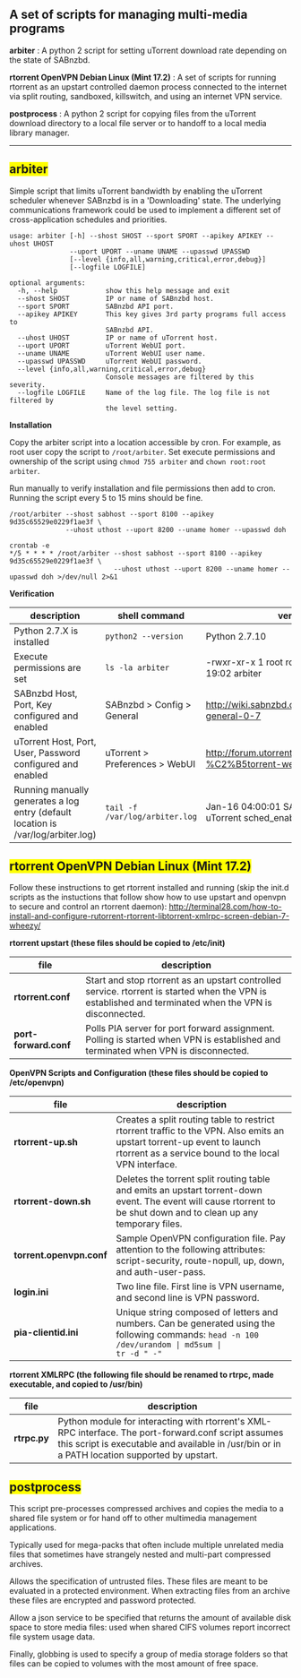 ## A set of scripts for managing multi-media programs

**arbiter** : A python 2 script for setting uTorrent download rate depending on the state of SABnzbd.

**rtorrent OpenVPN Debian Linux (Mint 17.2)** : A set of scripts for running rtorrent as an upstart controlled daemon process connected to the internet via split routing, sandboxed, killswitch, and using an internet VPN service.

**postprocess** : A python 2 script for copying files from the uTorrent download directory to a local file server or to handoff to a local media library manager.

- - - - -
## <span style="background-color:yellow; ">arbiter</span>

Simple script that limits uTorrent bandwidth by enabling the uTorrent scheduler whenever SABnzbd is in a 'Downloading' state. The underlying communications framework could be used to implement a different set of cross-application schedules and priorities.

    usage: arbiter [-h] --shost SHOST --sport SPORT --apikey APIKEY --uhost UHOST
                   --uport UPORT --uname UNAME --upasswd UPASSWD
                   [--level {info,all,warning,critical,error,debug}]
                   [--logfile LOGFILE]

    optional arguments:
      -h, --help            show this help message and exit
      --shost SHOST         IP or name of SABnzbd host.
      --sport SPORT         SABnzbd API port.
      --apikey APIKEY       This key gives 3rd party programs full access to
                            SABnzbd API.
      --uhost UHOST         IP or name of uTorrent host.
      --uport UPORT         uTorrent WebUI port.
      --uname UNAME         uTorrent WebUI user name.
      --upasswd UPASSWD     uTorrent WebUI password.
      --level {info,all,warning,critical,error,debug}
                            Console messages are filtered by this severity.
      --logfile LOGFILE     Name of the log file. The log file is not filtered by
                            the level setting.

**Installation**

Copy the arbiter script into a location accessible by cron. For example, as root user copy the script to `/root/arbiter`. Set execute permissions and ownership of the script using `chmod 755 arbiter` and `chown root:root arbiter`.

Run manually to verify installation and file permissions then add to cron. Running the script every 5 to 15 mins should be fine.
```
/root/arbiter --shost sabhost --sport 8100 --apikey 9d35c65529e0229f1ae3f \
              --uhost uthost --uport 8200 --uname homer --upasswd doh
```

```
crontab -e
*/5 * * * * /root/arbiter --shost sabhost --sport 8100 --apikey 9d35c65529e0229f1ae3f \
                          --uhost uthost --uport 8200 --uname homer --upasswd doh >/dev/null 2>&1
```

**Verification**

| description | shell command | verify |
|-------------|---------------|--------|
| Python 2.7.X is installed | `python2 --version` | Python 2.7.10 |
| Execute permissions are set | `ls -la arbiter` | -rwxr-xr-x 1 root root 8221 Jan 04 19:02 arbiter |
| SABnzbd Host, Port, Key configured and enabled | SABnzbd > Config > General | http://wiki.sabnzbd.org/configure-general-0-7 |
| uTorrent Host, Port, User, Password configured and enabled | uTorrent > Preferences > WebUI | http://forum.utorrent.com/topic/49588-%C2%B5torrent-webui/ |
| Running manually generates a log entry (default location is /var/log/arbiter.log) | `tail -f /var/log/arbiter.log` | Jan-16 04:00:01 SABnzbd is IDLE uTorrent sched_enable set to 0 |

## <span style="background-color:yellow; ">rtorrent OpenVPN Debian Linux (Mint 17.2)</span>

Follow these instructions to get rtorrent installed and running (skip the init.d scripts as the instuctions that follow show how to use upstart and openvpn to secure and control an rtorrent daemon):
http://terminal28.com/how-to-install-and-configure-rutorrent-rtorrent-libtorrent-xmlrpc-screen-debian-7-wheezy/

**rtorrent upstart (these files should be copied to /etc/init)**

| file | description |
|------|-------------|
| **rtorrent.conf** | Start and stop rtorrent as an upstart controlled service. rtorrent is started when the VPN is established and terminated when the VPN is disconnected.|
| **port-forward.conf** | Polls PIA server for port forward assignment. Polling is started when VPN is established and terminated when VPN is disconnected. |

**OpenVPN Scripts and Configuration (these files should be copied to /etc/openvpn)**

| file | description |
|------|-------------|
|**rtorrent-up.sh** | Creates a split routing table to restrict rtorrent traffic to the VPN. Also emits an upstart torrent-up event to launch rtorrent as a service bound to the local VPN interface. |
| **rtorrent-down.sh** | Deletes the torrent split routing table and emits an upstart torrent-down event. The event will cause rtorrent to be shut down and to clean up any temporary files. |
| **torrent.openvpn.conf** | Sample OpenVPN configuration file. Pay attention to the following attributes: script-security, route-nopull, up, down, and auth-user-pass. |
| **login.ini** | Two line file. First line is VPN username, and second line is VPN password. |
| **pia-clientid.ini** | Unique string composed of letters and numbers. Can be generated using the following commands: <code>head -n 100 /dev/urandom &#124; md5sum &#124; tr -d " -"</code> |

**rtorrent XMLRPC (the following file should be renamed to rtrpc, made executable, and copied to /usr/bin)**

| file | description |
|------|-------------|
| **rtrpc.py** | Python module for interacting with rtorrent's XML-RPC interface. The port-forward.conf script assumes this script is executable and available in /usr/bin or in a PATH location supported by upstart. |

## <span style="background-color:yellow; ">postprocess</span>

This script pre-processes compressed archives and copies the media to a shared file system or for hand off to other multimedia management applications.

Typically used for mega-packs that often include multiple unrelated media files that sometimes have strangely nested and multi-part compressed archives.

Allows the specification of untrusted files. These files are meant to be evaluated in a protected environment. When extracting files from an archive these files are encrypted and password protected.

Allow a json service to be specified that returns the amount of available disk space to store media files: used when shared CIFS volumes report incorrect file system usage data.

Finally, globbing is used to specify a group of media storage folders so that files can be copied to volumes with the most amount of free space.
